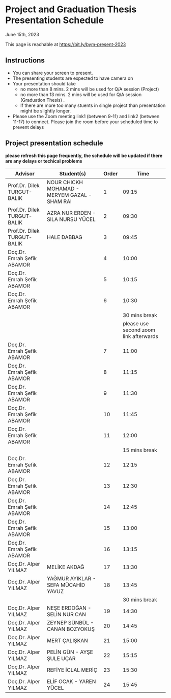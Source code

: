 # Project and Graduation Thesis Presentation Schedule

June 15th, 2023

This page is reachable at https://bit.ly/bym-present-2023

## Instructions

- You can share your screen to present.
- The presenting students are expected to have camera on
- Your presentation should take 
  * no more than 8 mins. 2 mins will be used for Q/A session (Project)
  * no more than 13 mins. 2 mins will be used for Q/A session (Graduation Thesis) . 
  * If there are more too many stuents in single project than presentation might be slightly longer.
- Please use the Zoom meeting link1 (between 9-11) and link2 (between 11-17) to connect. Please join the room before your scheduled time to prevent delays

## Project presentation schedule

**please refresh this page frequently, the schedule will be updated if there are any delays or techical problems**

| **Advisor**                 | **Student(s)**                            | **Order** | **Time**      |
| --------------------------- | ----------------------------------------- | --------- | ------------- |
| Prof.Dr. Dilek TURGUT-BALIK |  NOUR CHICKH MOHAMAD - MERYEM GAZAL - SHAM RAI  | 1         | 09:15         |
| Prof.Dr. Dilek TURGUT-BALIK |  AZRA NUR ERDEN - SILA NURSU YÜCEL              | 2         | 09:30         |
| Prof.Dr. Dilek TURGUT-BALIK |  HALE DABBAG                                    | 3         | 09:45         |
| Doç.Dr. Emrah Şefik ABAMOR  |                                                 | 4         | 10:00         |
| Doç.Dr. Emrah Şefik ABAMOR  |                                                 | 5         | 10:15         |
| Doç.Dr. Emrah Şefik ABAMOR  |                                                 | 6         | 10:30         |
|                             |                                                 |           | 30 mins break |
|                             |                                                 |           | please use second zoom link  afterwards |
| Doç.Dr. Emrah Şefik ABAMOR  |                                                 | 7         | 11:00         |
| Doç.Dr. Emrah Şefik ABAMOR  |                                                 | 8         | 11:15         |
| Doç.Dr. Emrah Şefik ABAMOR  |                                                 | 9         | 11:30         |
| Doç.Dr. Emrah Şefik ABAMOR  |                                                 | 10        | 11:45         |
| Doç.Dr. Emrah Şefik ABAMOR  |                                                 | 11        | 12:00         |
|                             |                                                 |           | 15 mins break |
| Doç.Dr. Emrah Şefik ABAMOR  |                                                 | 12        | 12:15         |
| Doç.Dr. Emrah Şefik ABAMOR  |                                                 | 13        | 12:30         |
| Doç.Dr. Emrah Şefik ABAMOR  |                                                 | 14        | 12:45         |
| Doç.Dr. Emrah Şefik ABAMOR  |                                                 | 15        | 13:00         |
| Doç.Dr. Emrah Şefik ABAMOR  |                                                 | 16        | 13:15         |
| Doç.Dr. Alper YILMAZ   | MELİKE AKDAĞ                                         | 17        | 13:30         |
| Doç.Dr. Alper YILMAZ   | YAĞMUR AYIKLAR - SEFA MÜCAHİD YAVUZ                  | 18        | 13:45         |
|                        |                                                      |           | 30 mins break |
| Doç.Dr. Alper YILMAZ   | NEŞE ERDOĞAN - SELİN NUR CAN                         | 19        | 14:30         |
| Doç.Dr. Alper YILMAZ   | ZEYNEP SÜNBÜL - CANAN BOZYOKUŞ                       | 20        | 14:45         |
| Doç.Dr. Alper YILMAZ   | MERT ÇALIŞKAN                                        | 21        | 15:00         |
| Doç.Dr. Alper YILMAZ   | PELİN GÜN - AYŞE ŞULE UÇAR                           | 22        | 15:15         |
| Doç.Dr. Alper YILMAZ   | REFİYE İCLAL MERİÇ                                   | 23        | 15:30         |
| Doç.Dr. Alper YILMAZ   | ELİF OCAK - YAREN YÜCEL                              | 24        | 15:45         |
